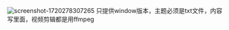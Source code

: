 ![screenshot-1720278307265](https://github.com/qaz9877/ff/assets/52390514/5fb2e115-8be6-4b01-8b91-c1b9a25786bb)
只提供window版本，主题必须是txt文件，内容写里面，视频剪辑都是用ffmpeg
